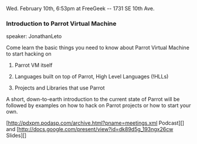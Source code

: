   Wed. February 10th, 6:53pm at FreeGeek -- 1731 SE 10th Ave.

### Introduction to Parrot Virtual Machine

speaker: JonathanLeto

Come learn the basic things you need to know about Parrot Virtual Machine to start hacking on 

1) Parrot VM itself

2) Languages built on top of Parrot, High Level Languages (!HLLs)

3) Projects and Libraries that use Parrot

A short, down-to-earth introduction to the current state of Parrot will be followed by examples on how to hack on Parrot projects or how to start your own.

[http://pdxpm.podasp.com/archive.html?pname=meetings.xml Podcast][] and [http://docs.google.com/present/view?id=dk89d5g_193ngx26cw Slides][]
